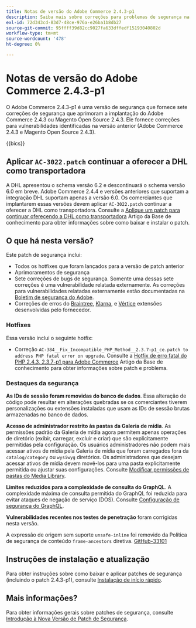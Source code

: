 ```yaml
---
title: Notas de versão do Adobe Commerce 2.4.3-p1
description: Saiba mais sobre correções para problemas de segurança na versão 2.4.3-p1 do Adobe Commerce.
exl-id: 72d343cd-83d7-48ce-976a-e26ba1b8db27
source-git-commit: 95ffff39d82cc9027fa633dffedf15193040802d
workflow-type: tm+mt
source-wordcount: '478'
ht-degree: 0%

---
```


# Notas de versão do Adobe Commerce 2.4.3-p1

O Adobe Commerce 2.4.3-p1 é uma versão de segurança que fornece sete correções de segurança que aprimoram a implantação do Adobe Commerce 2.4.3 ou Magento Open Source 2.4.3. Ele fornece correções para vulnerabilidades identificadas na versão anterior (Adobe Commerce 2.4.3 e Magento Open Source 2.4.3).

{{bics}}

## Aplicar `AC-3022.patch` continuar a oferecer a DHL como transportadora

A DHL apresentou o schema versão 6.2 e descontinuará o schema versão 6.0 em breve. Adobe Commerce 2.4.4 e versões anteriores que suportam a integração DHL suportam apenas a versão 6.0. Os comerciantes que implantarem essas versões devem aplicar `AC-3022.patch` continuar a oferecer a DHL como transportadora. Consulte a [Aplique um patch para continuar oferecendo a DHL como transportadora](https://support.magento.com/hc/en-us/articles/7707818131597-Apply-a-patch-to-continue-offering-DHL-as-shipping-carrier) Artigo da Base de conhecimento para obter informações sobre como baixar e instalar o patch.

## O que há nesta versão?

Este patch de segurança inclui:

* Todos os hotfixes que foram lançados para a versão de patch anterior
* Aprimoramentos de segurança
* Sete correções de bugs de segurança. Somente uma dessas sete correções é uma vulnerabilidade relatada externamente. As correções para vulnerabilidades relatadas externamente estão documentadas na [Boletim de segurança do Adobe](https://helpx.adobe.com/security/products/magento/apsb21-86.html).
* Correções de erros do [Braintree](https://docs.magento.com/user-guide/payment/braintree.html), [Klarna](https://docs.magento.com/user-guide/payment/klarna.html#changes-in-the-latest-release), e [Vértice](https://docs.magento.com/user-guide/tax/vertex.html#changes-in-the-latest-release) extensões desenvolvidas pelo fornecedor.

### Hotfixes

Essa versão inclui o seguinte hotfix:

* Correção `AC-384__Fix_Incompatible_PHP_Method__2.3.7-p1_ce.patch to address PHP fatal error on upgrade`. Consulte a [Hotfix de erro fatal do PHP 2.4.3, 2.3.7-p1 para Adobe Commerce](https://support.magento.com/hc/en-us/articles/4408021533069-Adobe-Commerce-upgrade-2-4-3-2-3-7-p1-PHP-Fatal-error-Hotfix) Artigo da Base de conhecimento para obter informações sobre patch e problema.

### Destaques da segurança

**As IDs de sessão foram removidas do banco de dados**. Essa alteração de código pode resultar em alterações quebradas se os comerciantes tiverem personalizações ou extensões instaladas que usam as IDs de sessão brutas armazenadas no banco de dados. <!-- MC-40976-->

**Acesso de administrador restrito às pastas da Galeria de mídia**. As permissões padrão da Galeria de mídia agora permitem apenas operações de diretório (exibir, carregar, excluir e criar) que são explicitamente permitidas pela configuração. Os usuários administradores não podem mais acessar ativos de mídia pela Galeria de mídia que foram carregados fora da `catalog/category` ou `wysiwyg` diretórios. Os administradores que desejam acessar ativos de mídia devem movê-los para uma pasta explicitamente permitida ou ajustar suas configurações. Consulte [Modificar permissões de pastas do Media Library](https://developer.adobe.com/commerce/php/tutorials/backend/modify-image-library-permissions/). <!-- B2B-1897-->

**Limites reduzidos para a complexidade de consulta do GraphQL**. A complexidade máxima de consulta permitida do GraphQL foi reduzida para evitar ataques de negação de serviço (DOS). Consulte [Configuração de segurança do GraphQL](https://devdocs.magento.com/guides/v2.4/graphql/security-configuration.html). <!-- PWA-1700-->

**Vulnerabilidades recentes nos testes de penetração** foram corrigidas nesta versão. <!-- MC-42431-->

A expressão de origem sem suporte `unsafe-inline` foi removido da Política de segurança de conteúdo `frame-ancestors` diretiva. [GitHub-33101](https://github.com/magento/magento2/issues/33101)<!-- MC-42632-->

## Instruções de instalação e atualização

Para obter instruções sobre como baixar e aplicar patches de segurança (incluindo o patch 2.4.3-p1), consulte [Instalação de início rápido](../../../installation/composer.md).

## Mais informações?

Para obter informações gerais sobre patches de segurança, consulte [Introdução à Nova Versão de Patch de Segurança](https://community.magento.com/t5/Magento-DevBlog/Introducing-the-New-Security-Patch-Release/ba-p/141287).
